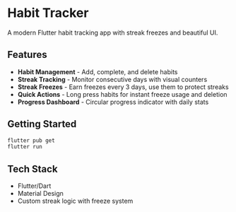 # Habit Tracker

A modern Flutter habit tracking app with streak freezes and beautiful UI.

## Features

- **Habit Management** - Add, complete, and delete habits
- **Streak Tracking** - Monitor consecutive days with visual counters
- **Streak Freezes** - Earn freezes every 3 days, use them to protect streaks
- **Quick Actions** - Long press habits for instant freeze usage and deletion
- **Progress Dashboard** - Circular progress indicator with daily stats

## Getting Started

```bash
flutter pub get
flutter run
```

## Tech Stack

- Flutter/Dart
- Material Design
- Custom streak logic with freeze system  